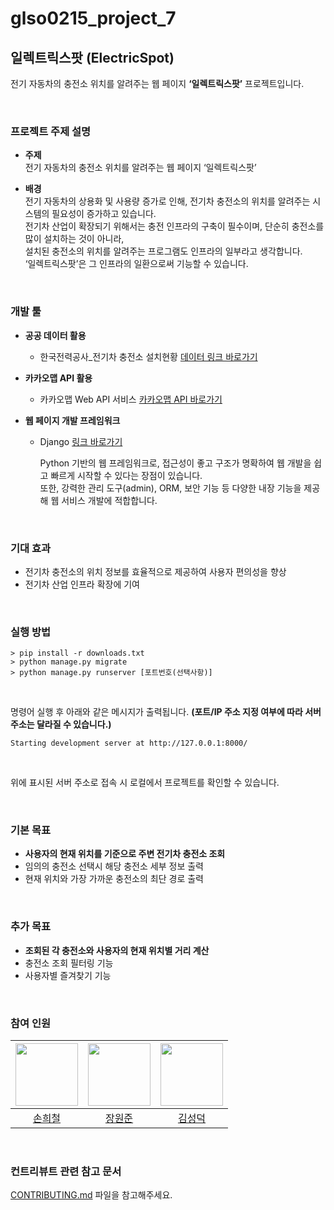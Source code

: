 # glso0215_project_7

## 일렉트릭스팟 (ElectricSpot)

전기 자동차의 충전소 위치를 알려주는 웹 페이지 **‘일렉트릭스팟’** 프로젝트입니다.

<br>

### 프로젝트 주제 설명

- **주제**  
  전기 자동차의 충전소 위치를 알려주는 웹 페이지 ‘일렉트릭스팟’

- **배경**  
  전기 자동차의 상용화 및 사용량 증가로 인해, 전기차 충전소의 위치를 알려주는 시스템의 필요성이 증가하고 있습니다.  
  전기차 산업이 확장되기 위해서는 충전 인프라의 구축이 필수이며, 단순히 충전소를 많이 설치하는 것이 아니라,<br>
  설치된 충전소의 위치를 알려주는 프로그램도 인프라의 일부라고 생각합니다.<br>
  ‘일렉트릭스팟’은 그 인프라의 일환으로써 기능할 수 있습니다.

  <br>

### 개발 툴

- **공공 데이터 활용**
  - 한국전력공사_전기차 충전소 설치현황 [데이터 링크 바로가기](https://www.data.go.kr/data/15101407/openapi.do)

- **카카오맵 API 활용**
  - 카카오맵 Web API 서비스 [카카오맵 API 바로가기](https://apis.map.kakao.com/web/)

- **웹 페이지 개발 프레임워크**
  - Django [링크 바로가기](https://www.djangoproject.com/)
    
    Python 기반의 웹 프레임워크로, 접근성이 좋고 구조가 명확하여 웹 개발을 쉽고 빠르게 시작할 수 있다는 장점이 있습니다.  
    또한, 강력한 관리 도구(admin), ORM, 보안 기능 등 다양한 내장 기능을 제공해 웹 서비스 개발에 적합합니다.

<br>

### 기대 효과

- 전기차 충전소의 위치 정보를 효율적으로 제공하여 사용자 편의성을 향상
- 전기차 산업 인프라 확장에 기여

<br>

### 실행 방법

```
> pip install -r downloads.txt
> python manage.py migrate
> python manage.py runserver [포트번호(선택사항)]
```

<br>

명령어 실행 후 아래와 같은 메시지가 출력됩니다. **(포트/IP 주소 지정 여부에 따라 서버 주소는 달라질 수 있습니다.)**

`Starting development server at http://127.0.0.1:8000/`

<br>

위에 표시된 서버 주소로 접속 시 로컬에서 프로젝트를 확인할 수 있습니다.

<br>

### 기본 목표

- **사용자의 현재 위치를 기준으로 주변 전기차 충전소 조회**
- 임의의 충전소 선택시 해당 충전소 세부 정보 출력
- 현재 위치와 가장 가까운 충전소의 최단 경로 출력

<br>

### 추가 목표

- **조회된 각 충전소와 사용자의 현재 위치별 거리 계산**
- 충전소 조회 필터링 기능
- 사용자별 즐겨찾기 기능

<br>

### 참여 인원

| [<img src="https://github.com/BandoSouth.png" width="100px">](https://github.com/BandoSouth) | [<img src="https://github.com/wkddnjswns.png" width="100px">](https://github.com/wkddnjswns) | [<img src="https://github.com/sdk0124.png" width="100px">](https://github.com/sdk0124) |
| :----------------------------------------------------------------------------------------: | :----------------------------------------------------------------------------------------: | :----------------------------------------------------------------------------------: |
|                         [손희철](https://github.com/BandoSouth)                          |                         [장원준](https://github.com/Kiyeon-Nam)                          |                         [김성덕](https://github.com/sdk0124)

<br>

### 컨트리뷰트 관련 참고 문서

[CONTRIBUTING.md](https://github.com/sdk0124/glso0215_project_7/blob/main/CONTRIBUTING.md) 파일을 참고해주세요.
